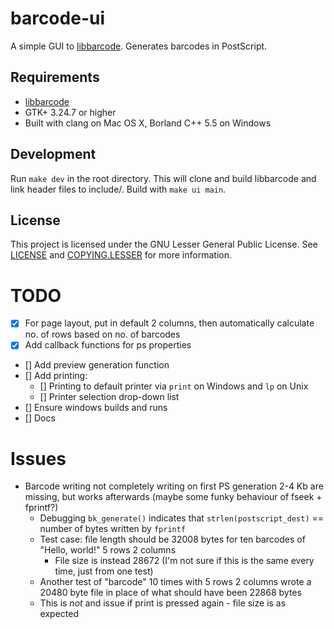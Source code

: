 # barcode-ui
A simple GUI to [libbarcode](https://github.com/eschutz/libbarcode.git). Generates barcodes in PostScript.

## Requirements
- [libbarcode](https://github.com/eschutz/libbarcode.git)
- GTK+ 3.24.7 or higher
- Built with clang on Mac OS X, Borland C++ 5.5 on Windows

## Development
Run `make dev` in the root directory. This will clone and build libbarcode and link header files to include/. Build with `make ui main`.

## License
This project is licensed under the GNU Lesser General Public License. See [LICENSE](../blob/master/LICENSE) and [COPYING.LESSER](../blob/master/COPYING.LESSER) for more information.

# TODO
- [x] For page layout, put in default 2 columns, then automatically calculate no. of rows based on no. of barcodes
- [x] Add callback functions for ps properties
- [] Add preview generation function
- [] Add printing:
  - [] Printing to default printer via `print` on Windows and `lp` on Unix
  - [] Printer selection drop-down list
- [] Ensure windows builds and runs
- [] Docs

# Issues
- Barcode writing not completely writing on first PS generation 2-4 Kb are missing, but works afterwards (maybe some funky behaviour of fseek + fprintf?)
  - Debugging `bk_generate()` indicates that `strlen(postscript_dest)` == number of bytes written by `fprintf`
  - Test case: file length should be 32008 bytes for ten barcodes of "Hello, world!" 5 rows 2 columns
    - File size is instead 28672 (I'm not sure if this is the same every time, just from one test)
  - Another test of "barcode" 10 times with 5 rows 2 columns wrote a 20480 byte file in place of what should have been 22868 bytes
  - This is _not_ and issue if print is pressed again - file size is as expected
